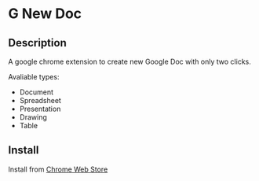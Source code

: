 G New Doc
===

Description
---
A google chrome extension to create new Google Doc with only two clicks.

Avaliable types:

 * Document
 * Spreadsheet
 * Presentation
 * Drawing
 * Table

Install
---

Install from [Chrome Web Store](https://chrome.google.com/extensions/detail/ebmobgdemdgppppmboipgkdfagfnleaj)
